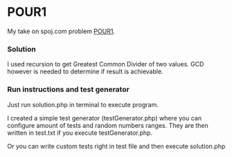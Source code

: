 # POUR1

My take on spoj.com problem [POUR1](https://www.spoj.com/problems/POUR1/). 

### Solution

I used recursion to get Greatest Common Divider of two values. 
GCD however is needed to determine if result is achievable.

### Run instructions and test generator

Just run solution.php in terminal to execute program. 

I created a simple test generator (testGenerator.php)
where you can configure amount of tests and random numbers ranges.
They are then written in test.txt if you execute testGenerator.php.

Or you can write custom tests right in test file and then execute solution.php
